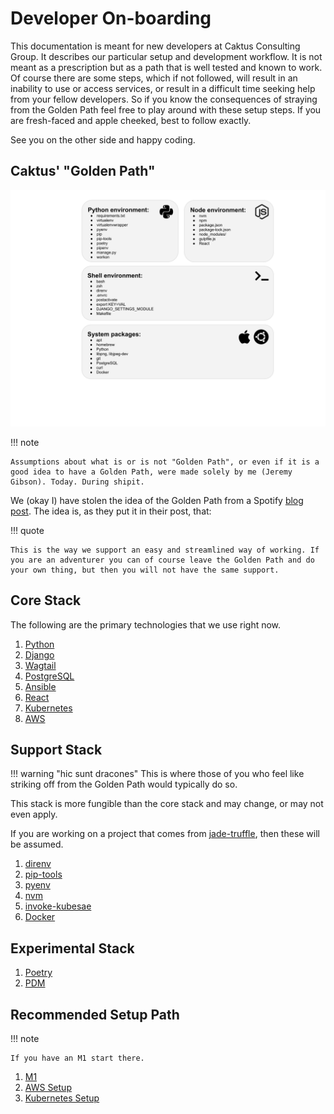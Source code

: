# Developer On-boarding

This documentation is meant for new developers at Caktus Consulting Group. It describes our particular
setup and development workflow. It is not meant as a prescription but as a path that is well tested and
known to work. Of course there are some steps, which if not followed, will result in an inability to use or 
access services, or result in a difficult time seeking help from your fellow developers. So if you know the 
consequences of straying from the Golden Path feel free to play around with these setup steps. If you are 
fresh-faced and apple cheeked, best to follow exactly.

See you on the other side and happy coding.

## Caktus' "Golden Path"

![Dev Environment Summary](../assets/images/Dev-Environment-Summary.svg)

!!! note

    Assumptions about what is or is not "Golden Path", or even if it is a good idea to have a Golden Path, were made solely by me (Jeremy Gibson). Today. During shipit.

We (okay I) have stolen the idea of the Golden Path from a Spotify [blog post](https://engineering.atspotify.com/2020/08/17/how-we-use-golden-paths-to-solve-fragmentation-in-our-software-ecosystem/). The idea is, as they put it in their post, that:

!!! quote

    This is the way we support an easy and streamlined way of working. If you are an adventurer you can of course leave the Golden Path and do your own thing, but then you will not have the same support.


## Core Stack

The following are the primary technologies that we use right now.

1. [Python](https://www.python.org/ "Readability counts")
1. [Django](https://www.djangoproject.com/ "The web framework for perfectionists with deadlines")
1. [Wagtail](https://wagtail.io/ "Wagtail, the powerful CMS for modern websites")
1. [PostgreSQL](https://www.postgresql.org/ "An open source object-relational database system")
1. [Ansible](https://www.ansible.com/ "A foundation for building and operating automation across an organization")
1. [React](https://reactjs.org/ "A JavaScript library for building user interfaces") 
1. [Kubernetes](https://kubernetes.io/ "An open-source system for automating deployment, scaling, and management of containerized applications")
1. [AWS](https://aws.amazon.com/ "Amazon Web Services Cloud Services")

## Support Stack

!!! warning "hic sunt dracones"
    This is where those of you who feel like striking off from the Golden Path would typically do so. 

This stack is more fungible than the core stack and may change, or may not even apply. 

If you are working on a project that comes from [jade-truffle](https://github.com/caktus/jade-truffle "The smallest Caktus project"), then these will be assumed.  


1. [direnv](https://direnv.net/ "Unclutter your profile")
1. [pip-tools](https://github.com/jazzband/pip-tools "command line tools to help you keep your pip-based packages fresh") 
1. [pyenv](https://github.com/pyenv/pyenv "pyenv lets you easily switch between multiple versions of Python")
1. [nvm](https://github.com/nvm-sh/nvm "Node Version Manager - POSIX-compliant bash script to manage multiple active node.js versions")
1. [invoke-kubesae](https://github.com/caktus/invoke-kubesae, "For running tasks in projects")
1. [Docker](https://www.docker.com/ "Build, share, and run any app, anywhere")


## Experimental Stack

1. [Poetry](https://python-poetry.org/ "Python Packaging and Dependency Mangement made easy")
1. [PDM](https://github.com/pdm-project/pdm "A modern Python package manager with PEP 582 support")

## Recommended Setup Path

!!! note

    If you have an M1 start there.

1. [M1](./M1.md)
1. [AWS Setup](./AWS.md)
1. [Kubernetes Setup](./kubernetes.md)
